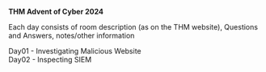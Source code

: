**THM Advent of Cyber 2024**

Each day consists of room description (as on the THM website), Questions and Answers, notes/other information

Day01 - Investigating Malicious Website<br>
Day02 - Inspecting SIEM<br>
